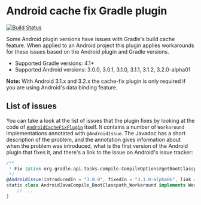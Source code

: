 # Android cache fix Gradle plugin

[![Build Status](https://travis-ci.org/gradle/android-cache-fix-gradle-plugin.svg?branch=master)](https://travis-ci.org/gradle/android-cache-fix-gradle-plugin)

Some Android plugin versions have issues with Gradle's build cache feature. When applied to an Android project this plugin applies workarounds for these issues based on the Android plugin and Gradle versions.

* Supported Gradle versions: 4.1+
* Supported Android versions: 3.0.0, 3.0.1, 3.1.0, 3.1.1, 3.1.2, 3.2.0-alpha01

**Note:** With Android 3.1.x and 3.2.x the cache-fix plugin is only required if you are using Android's data binding feature.

## List of issues

You can take a look at the list of issues that the plugin fixes by looking at the code of [`AndroidCacheFixPlugin`](https://github.com/gradle/android-cache-fix-gradle-plugin/blob/master/src/main/groovy/org/gradle/android/AndroidCacheFixPlugin.groovy) itself. It contains a number of `Workaround` implementations annotated with `@AndroidIssue`. The Javadoc has a short description of the problem, and the annotation gives information about when the problem was introduced, what is the first version of the Android plugin that fixes it, and there's a link to the issue on Android's issue tracker:

```groovy
/**
 * Fix {@link org.gradle.api.tasks.compile.CompileOptions#getBootClasspath()} introducing relocatability problems for {@link AndroidJavaCompile}.
 */
@AndroidIssue(introducedIn = "3.0.0", fixedIn = "3.1.0-alpha06", link = "https://issuetracker.google.com/issues/68392933")
static class AndroidJavaCompile_BootClasspath_Workaround implements Workaround {
    // ...
}
```
